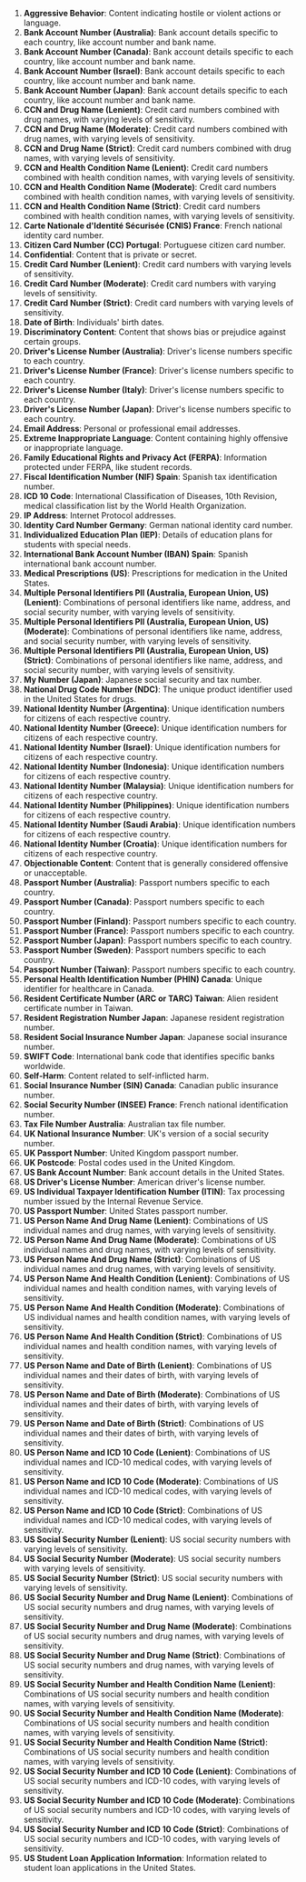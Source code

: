 1. **Aggressive Behavior**: Content indicating hostile or violent actions or language.
2. **Bank Account Number (Australia)**: Bank account details specific to each country, like account number and bank name.
3. **Bank Account Number (Canada)**: Bank account details specific to each country, like account number and bank name.
4. **Bank Account Number (Israel)**: Bank account details specific to each country, like account number and bank name.
5. **Bank Account Number (Japan)**: Bank account details specific to each country, like account number and bank name.
6. **CCN and Drug Name (Lenient)**: Credit card numbers combined with drug names, with varying levels of sensitivity.
7. **CCN and Drug Name (Moderate)**: Credit card numbers combined with drug names, with varying levels of sensitivity.
8. **CCN and Drug Name (Strict)**: Credit card numbers combined with drug names, with varying levels of sensitivity.
9. **CCN and Health Condition Name (Lenient)**: Credit card numbers combined with health condition names, with varying levels of sensitivity.
10. **CCN and Health Condition Name (Moderate)**: Credit card numbers combined with health condition names, with varying levels of sensitivity.
11. **CCN and Health Condition Name (Strict)**: Credit card numbers combined with health condition names, with varying levels of sensitivity.
12. **Carte Nationale d'Identité Sécurisée (CNIS) France**: French national identity card number.
13. **Citizen Card Number (CC) Portugal**: Portuguese citizen card number.
14. **Confidential**: Content that is private or secret.
15. **Credit Card Number (Lenient)**: Credit card numbers with varying levels of sensitivity.
16. **Credit Card Number (Moderate)**: Credit card numbers with varying levels of sensitivity.
17. **Credit Card Number (Strict)**: Credit card numbers with varying levels of sensitivity.
18. **Date of Birth**: Individuals' birth dates.
19. **Discriminatory Content**: Content that shows bias or prejudice against certain groups.
20. **Driver's License Number (Australia)**: Driver's license numbers specific to each country.
21. **Driver's License Number (France)**: Driver's license numbers specific to each country.
22. **Driver's License Number (Italy)**: Driver's license numbers specific to each country.
23. **Driver's License Number (Japan)**: Driver's license numbers specific to each country.
24. **Email Address**: Personal or professional email addresses.
25. **Extreme Inappropriate Language**: Content containing highly offensive or inappropriate language.
26. **Family Educational Rights and Privacy Act (FERPA)**: Information protected under FERPA, like student records.
27. **Fiscal Identification Number (NIF) Spain**: Spanish tax identification number.
28. **ICD 10 Code**: International Classification of Diseases, 10th Revision, medical classification list by the World Health Organization.
29. **IP Address**: Internet Protocol addresses.
30. **Identity Card Number Germany**: German national identity card number.
31. **Individualized Education Plan (IEP)**: Details of education plans for students with special needs.
32. **International Bank Account Number (IBAN) Spain**: Spanish international bank account number.
33. **Medical Prescriptions (US)**: Prescriptions for medication in the United States.
34. **Multiple Personal Identifiers PII (Australia, European Union, US) (Lenient)**: Combinations of personal identifiers like name, address, and social security number, with varying levels of sensitivity.
35. **Multiple Personal Identifiers PII (Australia, European Union, US) (Moderate)**: Combinations of personal identifiers like name, address, and social security number, with varying levels of sensitivity.
36. **Multiple Personal Identifiers PII (Australia, European Union, US) (Strict)**: Combinations of personal identifiers like name, address, and social security number, with varying levels of sensitivity.
37. **My Number (Japan)**: Japanese social security and tax number.
38. **National Drug Code Number (NDC)**: The unique product identifier used in the United States for drugs.
39. **National Identity Number (Argentina)**: Unique identification numbers for citizens of each respective country.
40. **National Identity Number (Greece)**: Unique identification numbers for citizens of each respective country.
41. **National Identity Number (Israel)**: Unique identification numbers for citizens of each respective country.
42. **National Identity Number (Indonesia)**: Unique identification numbers for citizens of each respective country.
43. **National Identity Number (Malaysia)**: Unique identification numbers for citizens of each respective country.
44. **National Identity Number (Philippines)**: Unique identification numbers for citizens of each respective country.
45. **National Identity Number (Saudi Arabia)**: Unique identification numbers for citizens of each respective country.
46. **National Identity Number (Croatia)**: Unique identification numbers for citizens of each respective country.
47. **Objectionable Content**: Content that is generally considered offensive or unacceptable.
48. **Passport Number (Australia)**: Passport numbers specific to each country.
49. **Passport Number (Canada)**: Passport numbers specific to each country.
50. **Passport Number (Finland)**: Passport numbers specific to each country.
51. **Passport Number (France)**: Passport numbers specific to each country.
52. **Passport Number (Japan)**: Passport numbers specific to each country.
53. **Passport Number (Sweden)**: Passport numbers specific to each country.
54. **Passport Number (Taiwan)**: Passport numbers specific to each country.
55. **Personal Health Identification Number (PHIN) Canada**: Unique identifier for healthcare in Canada.
56. **Resident Certificate Number (ARC or TARC) Taiwan**: Alien resident certificate number in Taiwan.
57. **Resident Registration Number Japan**: Japanese resident registration number.
58. **Resident Social Insurance Number Japan**: Japanese social insurance number.
59. **SWIFT Code**: International bank code that identifies specific banks worldwide.
60. **Self-Harm**: Content related to self-inflicted harm.
61. **Social Insurance Number (SIN) Canada**: Canadian public insurance number.
62. **Social Security Number (INSEE) France**: French national identification number.
63. **Tax File Number Australia**: Australian tax file number.
64. **UK National Insurance Number**: UK's version of a social security number.
65. **UK Passport Number**: United Kingdom passport number.
66. **UK Postcode**: Postal codes used in the United Kingdom.
67. **US Bank Account Number**: Bank account details in the United States.
68. **US Driver's License Number**: American driver's license number.
69. **US Individual Taxpayer Identification Number (ITIN)**: Tax processing number issued by the Internal Revenue Service.
70. **US Passport Number**: United States passport number.
71. **US Person Name And Drug Name (Lenient)**: Combinations of US individual names and drug names, with varying levels of sensitivity.
72. **US Person Name And Drug Name (Moderate)**: Combinations of US individual names and drug names, with varying levels of sensitivity.
73. **US Person Name And Drug Name (Strict)**: Combinations of US individual names and drug names, with varying levels of sensitivity.
74. **US Person Name And Health Condition (Lenient)**: Combinations of US individual names and health condition names, with varying levels of sensitivity.
75. **US Person Name And Health Condition (Moderate)**: Combinations of US individual names and health condition names, with varying levels of sensitivity.
76. **US Person Name And Health Condition (Strict)**: Combinations of US individual names and health condition names, with varying levels of sensitivity.
77. **US Person Name and Date of Birth (Lenient)**: Combinations of US individual names and their dates of birth, with varying levels of sensitivity.
78. **US Person Name and Date of Birth (Moderate)**: Combinations of US individual names and their dates of birth, with varying levels of sensitivity.
79. **US Person Name and Date of Birth (Strict)**: Combinations of US individual names and their dates of birth, with varying levels of sensitivity.
80. **US Person Name and ICD 10 Code (Lenient)**: Combinations of US individual names and ICD-10 medical codes, with varying levels of sensitivity.
81. **US Person Name and ICD 10 Code (Moderate)**: Combinations of US individual names and ICD-10 medical codes, with varying levels of sensitivity.
82. **US Person Name and ICD 10 Code (Strict)**: Combinations of US individual names and ICD-10 medical codes, with varying levels of sensitivity.
83. **US Social Security Number (Lenient)**: US social security numbers with varying levels of sensitivity.
84. **US Social Security Number (Moderate)**: US social security numbers with varying levels of sensitivity.
85. **US Social Security Number (Strict)**: US social security numbers with varying levels of sensitivity.
86. **US Social Security Number and Drug Name (Lenient)**: Combinations of US social security numbers and drug names, with varying levels of sensitivity.
87. **US Social Security Number and Drug Name (Moderate)**: Combinations of US social security numbers and drug names, with varying levels of sensitivity.
88. **US Social Security Number and Drug Name (Strict)**: Combinations of US social security numbers and drug names, with varying levels of sensitivity.
89. **US Social Security Number and Health Condition Name (Lenient)**: Combinations of US social security numbers and health condition names, with varying levels of sensitivity.
90. **US Social Security Number and Health Condition Name (Moderate)**: Combinations of US social security numbers and health condition names, with varying levels of sensitivity.
91. **US Social Security Number and Health Condition Name (Strict)**: Combinations of US social security numbers and health condition names, with varying levels of sensitivity.
92. **US Social Security Number and ICD 10 Code (Lenient)**: Combinations of US social security numbers and ICD-10 codes, with varying levels of sensitivity.
93. **US Social Security Number and ICD 10 Code (Moderate)**: Combinations of US social security numbers and ICD-10 codes, with varying levels of sensitivity.
94. **US Social Security Number and ICD 10 Code (Strict)**: Combinations of US social security numbers and ICD-10 codes, with varying levels of sensitivity.
95. **US Student Loan Application Information**: Information related to student loan applications in the United States.


